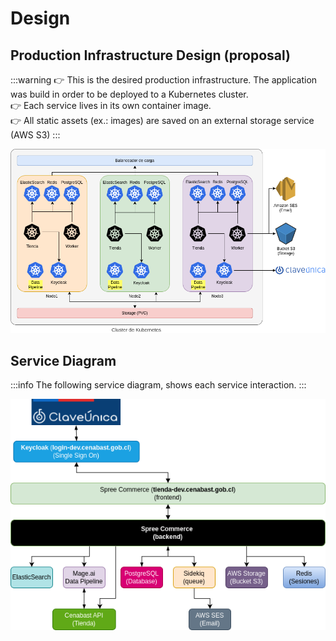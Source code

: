 # Design

## Production Infrastructure Design (proposal)

:::warning
👉 This is the desired production infrastructure. The application was build in order to be deployed to a Kubernetes cluster.\
👉 Each service lives in its own container image.\
👉 All static assets (ex.: images) are saved on an external storage service (AWS S3)
:::

![infraestructura](/images/img/k8s-mvp.png)

## Service Diagram

:::info
The following service diagram, shows each service interaction.
:::

![](/images/img/service-diagram.png)
